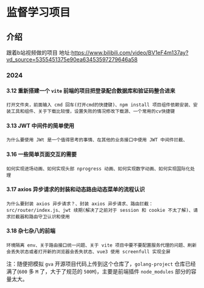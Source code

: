# 监督学习项目

## 介绍

跟着b站视频做的项目 地址:https://www.bilibili.com/video/BV1eF4m137ay?vd_source=5355451375e90ea63453597279646a58

### 2024

#### 3.12 重新搭建一个 `vite` 前端的项目把登录配合数据库和验证码整合进来

```
打开文件夹，前面输入 cmd 回车(打开cmd的快捷键)、npm install 项目组件依赖安装、安装工具和组件、关于下载比较慢，设置失败的情况修改下载源、一个常用的cv快捷键
```

#### 3.13 JWT 中间件的简单使用

```
为什么要使用 JWt 是一个值得思考的事情、在其他的业务接口中使用 JWT 中间件拦截、
```

#### 3.16 一些简单页面交互的需要

```
如何实现进场动画、如何实现头部 nprogress 动画、如何实现数字动画、如何实现国际化处理
```

#### 3.17 axios 异步请求的封装和动态路由动态菜单的流程认识

```
为什么要封装 axios 异步请求？、封装 axios 异步请求、路由拦截：src/router/index.js、jwt 续期(解决了之前对于 session 和 cookie 不太了解)、请求拦截器和路由守卫认识和使用
```

#### 3.18 杂七杂八的前端

```
环境隔离 env、关于路由接口统一问题、关于 vite 项目中要不要配置服务代理的问题、刷新会丢失状态或者打开新的浏览器会丢失状态、vue3 使用 screenfull 实现全屏
```

注：随便把模拟 `gva` 开源项目代码上传到这个仓库了，`golang-project` 仓库已经满了(`600` 多 `M` 了，大于了规范的 `500M`)，主要是前端插件 `node_modules` 部分的容量太大。
